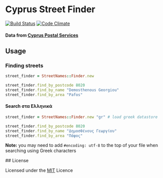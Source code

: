 # Cyprus Street Finder
[![Build Status](https://secure.travis-ci.org/despo/cyprus-street-names.png)](http://travis-ci.org/despo/cyprus-street-names) [![Code Climate](https://codeclimate.com/badge.png)](https://codeclimate.com/github/despo/cyprus-street-names)

#### Data from [Cyprus Postal Services]

## Usage

### Finding streets

```ruby
street_finder = StreetNames::Finder.new

street_finder.find_by_postcode 8020
street_finder.find_by_name "Demosthenous Georgiou"
street_finder.find_by_area "Pafos"
```
#### Search στα Ελληνικά

```ruby
street_finder = StreetNames::Finder.new "gr" # load greek datastore

street_finder.find_by_postcode 8020
street_finder.find_by_name "Δημοσθένους Γεωργίου"
street_finder.find_by_area "Πάφος"
```

**Note:** you may need to add `#encoding: utf-8` to the top of your file when searching using Greek characters

## License

Licensed under the [MIT] Licence

[MIT]:https://raw.github.com/despo/cyprus-street-names/master/MIT-LICENSE.txt
[Cyprus Postal Services]:http://www.mcw.gov.cy/mcw/dps/dps.nsf/index_en/index_en?opendocument
